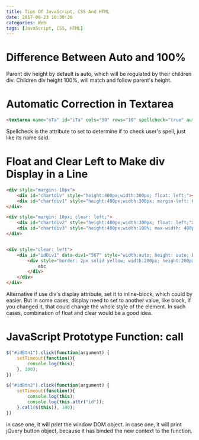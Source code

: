 ```yaml
---
title: Tips Of JavaScript, CSS And HTML
date: 2017-06-23 10:30:26
categories: Web
tags: [JavaScript, CSS, HTML]
---
```


# Difference Between Auto and 100%

Parent div height by default is auto, which will be regulated by their children div.
Children div height 100%, will match and follow parent's height. 

<!--more-->
 
# Automatic Correction in Textarea

``` html
<textarea name="nTa" id="iTa" cols="30" rows="10" spellcheck="true" autocapitalize="true" autocomplete="true" autocorrect="true"></textarea>
```
Spellcheck is the attribute to set to determine if to check user's spell, just like its name said.


# Float and Clear Left to Make div Display in a Line

``` html
<div style="margin: 10px">
	<div id="chartdiv" style="height:400px;width:300px; float: left;"></div>
    <div id="chartdiv1" style="height:400px;width:300px; margin-left: 65px; float: left;"></div>
</div>

<div style="margin: 10px; clear: left;">
    <div id="chartdiv2" style="height:400px;width:300px; float: left;"></div>	
    <div id="chartdiv3" style="height:400px;width:100%; max-width: 400px; margin-left: 65px; float: left;"></div>	
</div>


<div style="clear: left">
    <div id="idDiv1" data-div1="567" style="width:auto; height: auto; border: 1px solid red;">
        <div style="border: 2px solid yellow; width:200px; height:200px">
            abc
        </div>
    </div>
</div>
```

Alternative if use div's display attribute, set it to inline-block, which could by easier. But in some cases, display need to set to another value, like block, if you changed it, that could change the whole style of the element. In such cases, combination of float and clear would be a good idea.


# JavaScript Prototype Function: call

``` js
$("#idBtn1").click(function(argument) {
    setTimeout(function(){
        console.log(this);
    }, 100);
})

$("#idBtn2").click(function(argument) {
    setTimeout(function(){
        console.log(this);
        console.log(this.attr("id"));
    }.call($(this)), 100);
}) 
```
in case one, it will print the window DOM object.
in case one, it will print jQuery button object, because it has binded the new context to the function.


